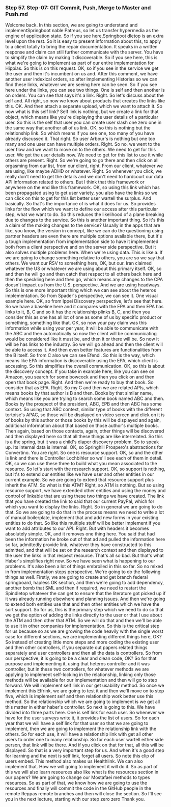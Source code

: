 ### Step 57. Step-07: GIT Commit, Push, Merge to Master and Push.md
Welcome back. In this section, we are going to understand and implementSpringboot nable Patreus, so let us transfer hypermedia as the engine of application state. So if you see here,Springboot dletop is an extra level upon the rest. So it is easy to present information about this, to apply to a client totally to bring the repair documentation. It speaks in a written response and claim can still further communicate with the server. You have to simplify the claim by making it discoverable. So if you see here, this is what we're going to implement as part of our entire implementation for Hippias. So this is on this request. OK, so if you see in the service we get the user and then it's incumbent on us and. After this comment, we have another user indexical orders, so after implementing Historias so we can find these links, whatever we are seeing here can be seen. So if you see here under the links, you can see two things. One is self and then another is on orders. You can see that says it's a link. Right. So let's discuss about the self and. All right, so now we know about products that creates the links like this. OK. And then attach a separate upload, which we want to attach it. So now what is this self link? Self link is nothing, but we create a link for that object, which means like you're displaying the user details of a particular user. So this is the self that user you can create user slash one zero one in the same way that another all of us link. OK, so this is nothing but the relationship link. So which means if you see one, too many of you have already discussed it. That right. So user Arbour's is nothing but one too many and one user can have multiple orders. Right. So no, we went to the user flow and we want to move on to the others. We need to get for this user. We got the user details now. We need to get for this list to use it while others are present. Right. So we're going to go there and then click on all orgasming from our list, from our client, right. From our client, whatever we are using, like maybe ADHD or whatever. Right. So whenever you click, we really don't need to get the details and we don't need to hardcourt our data API information related to others. But I think that this framework or anywhere on the end like this framework. OK, so using this link which has been propagated using to get user variety, you also have the links so we can click on this to get for this list better user wartell the surplus. And basically. So that's the importance of is what it does for us. So provides links for the flow which we want to define our access after this particular step, what we want to do. So this reduces the likelihood of a plane breaking due to changes to the service. So this is another important thing. So it's this a claim of the making changes to the service? Usually in the apps that are like, you know, the version in concept, like we can do the questioning using partner headers are even there are multiple options available there, but it's a tough implementation from implementation side to have it implemented both from a client perspective and on the server side perspective. But it also solves multiple problems here. When we're using data. This is like a. If we are going to change something relative to others, you are so we say that others. We want our RSV to something here, OK, but our. Iran claimed whatever the US or whatever we are using about this primary itself. OK, so and then he will go and then catch that respect to all others back here and then the speckling here and then go, which means any changes to the CPA doesn't impact us from the U.S. perspective. And we are using headways. So this is one more important thing which we can see about the heteros implementation. So from Spader's perspective, we can see it. One visual example here. OK, so from Ippei Discovery perspective, let's see that here. So we have a baseline here and it compares with the EPA and then EPA has links to it, B, C and so it has the relationship plinks B, C, and then you consider this as one has all lot of one as some of us by specific product or something, something like that. OK, so now your pay claim was this information while using your per year, it will be able to communicate with the ABC and then automatically so now the client will be communicating would be considered like it must be, and then it or there will be. So now it will be has links to the industry. So we will go ahead and then the client will be able to access it. And then even better features are functionalities from the B itself. So from C also we can see Efendi. So this is the way, which means like EPA information is discoverable using the EPA, which client is accessing. So this simplifies the overall communication. OK, so this is about the discovery concept. If you take in example here, like you can see on Amazon, you search for some bowcock and then you click on and then open that book page. Right. And then we're ready to buy that book. So consider that as EPA. Right. So my C and then we are related APIs, which means books by that author is B and then. Books by that similar name, which means like you are trying to search some book named ABC and then. Books by the prospect of the president, ABC, EPB and then ABC has some context. So using that ABC context, similar type of books with the different tortoise's APAC, so those will be displayed on video screen and click on it is of books by this author or those books by this will be displayed and again, additional information about that based on those author's multiple books. Then again, based on those contacts, again, other things will be discovered and then displayed here so that all these things are like interrelated. So this is a the spring, but it was a child's diaper discovery problem. So to speak up. Its internal data is internal. OK, so Springhill Prospero's abstractions for Convertino. You are right. So one is resource support. OK, so and the other is link and there is Controller Lochbihler so we'll see each of them in detail. OK, so we can use these three to build what you mean associated to the resource. So let's start with the research support. OK, so support is nothing, but it's to extend our entities like we have user and other entities in our current example. So we are going to extend that resource support plus inherit the ATM. So what is this ATM? Right, so ATM is nothing. But so using resource support, we have extended other entities and using the money and control of linkable that are using these two things we have created. The link that you have created the link to said that our current PayPal, which for which you want to display the links. Right. So in general we are going to do that. So we are going to do that in the process means we need to write a lot of manual boilerplate, implement that and add new forms in your existing entities to do that. So like this multiple stuff will be better implement if you want to add attributes to our API. Right. But with headers it becomes absolutely simple. OK, and it removes one thing here. You said that had been the information he broke out of that ad and pulled the information here so far, admittedly provide link, whatever they have constructed to this admitted, and that will be set on the research context and then displayed to the user the links in that respect resource. That's all so bad. But that's what Haber's simplifies right now. So we have seen what is happening to our problems. It's also been a lot of things embroiled in this so far. So no mixed in from implementation steps perspective. We're going to do the following things as well. Firstly, we are going to create and get branch federal springboard, hapless OK section, and then we're going to add dependency, another bomb that SML and then if required, we need to restart the Spindletop whatever the can get to ensure that the literature got picked up if it was already running elsewhere and planning issues. And then we're going to extend both entities use that and then other entities which we have the sort support. So for us, this is the primary step which we need to do so that we get the option of adding the links directly to the user or that I use about the ATM and then other that ATM. So we will do that and then we'll be able to use it in other companies for implementation. So this is the critical step for us because so as we are growing the code heavily with the single worst case for different sections, we are implementing different things here, OK? So instead of creating little more steps and more coding the existing user and then other controllers, if you separate out papers related things separately and user controllers and then all the data is controllers. So from our perspective, it is going to be a clear and clean code, OK? So for that purpose and implementing it, using that heteros controller and it was controller, but in these two controllers, for whatever methods we are applying to implement self-locking in the relationship, linking only those methods will be available for our implementation and then will go to step forward. We will implement self link in our get usability method. So once we implement this Elfrink, we are going to test it and then we'll move on to step five, which is implement self and then relationship work better use this method. So the relationship which we are going to implement is we get all this matter in either haber's controller. So next is going to this. We have divided into three parts here. One is self link for each user. So whenever we have for the user surveys write it, it provides the list of users. So for each year that we will have a self link for that user so that we are going to implement, then we are going to implement the relationship link with the others. So for each use, it will have a relationship link with get all other users to order one to many relationship. So for each user wartell either side person, that link will be there. And if you click on that for that, all this will be displayed. So that is a very important step for us. And when it's a good step for learning and the next is self link, forget all users. So note this clip of users embed. This method also makes us Healthlink. We can also implement that. How we will going to implement it will do it. So as part of this we will also learn resources also like what is the resources section in our papers? We are going to change our Mostafaei methods to types resources. So as part of that, we know how we are going to use the resources and finally will commit the code in the GitHub people in the remote Reppas remote branches and then will close the section. So I'll see you in the next lecture, starting with our step zero zero Thank you. 